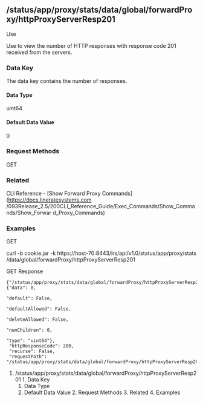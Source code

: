 ## /status/app/proxy/stats/data/global/forwardProxy/httpProxyServerResp201

Use

Use to view the number of HTTP responses with response code 201 received from
the servers.

### Data Key

The data key contains the number of responses.

#### Data Type

uint64

#### Default Data Value

0

### Request Methods

GET

### Related

CLI Reference - [Show Forward Proxy Commands](https://docs.lineratesystems.com
/093Release_2.5/200CLI_Reference_Guide/Exec_Commands/Show_Commands/Show_Forwar
d_Proxy_Commands)

### Examples

GET

curl -b cookie.jar -k https://host-70:8443/lrs/api/v1.0/status/app/proxy/stats
/data/global/forwardProxy/httpProxyServerResp201

GET Response

    
    {"/status/app/proxy/stats/data/global/forwardProxy/httpProxyServerResp201": {"data": 0,
                                                                                  "default": False,
                                                                                  "defaultAllowed": False,
                                                                                  "deleteAllowed": False,
                                                                                  "numChildren": 0,
                                                                                  "type": "uint64"},
     "httpResponseCode": 200,
     "recurse": False,
     "requestPath": "/status/app/proxy/stats/data/global/forwardProxy/httpProxyServerResp201"}
    

  1. /status/app/proxy/stats/data/global/forwardProxy/httpProxyServerResp201
    1. Data Key
      1. Data Type
      2. Default Data Value
    2. Request Methods
    3. Related
    4. Examples

